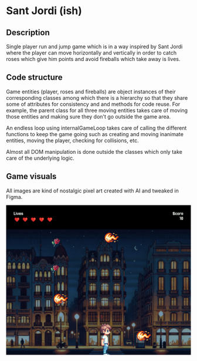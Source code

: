 # Sant Jordi (ish)

## Description
Single player run and jump game which is in a way inspired by Sant Jordi where the player can move horizontally and vertically in order to catch roses which give him points and avoid fireballs which take away is lives.

## Code structure
Game entities (player, roses and fireballs) are object instances of their corresponding classes among which there is a hierarchy so that they share some of attributes for consistency and and methods for code reuse. For example, the parent class for all three moving entities takes care of moving those entities and making sure they don't go outside the game area. 

An endless loop using internalGameLoop takes care of calling the different functions to keep the game going such as creating and moving inanimate entities, moving the player, checking for collisions, etc.

Almost all DOM manipulation is done outside the classes which only take care of the underlying logic.

## Game visuals
All images are kind of nostalgic pixel art created with AI and tweaked in Figma.

![Alt text](./images/game-screenshot.gif "Game screenshot")